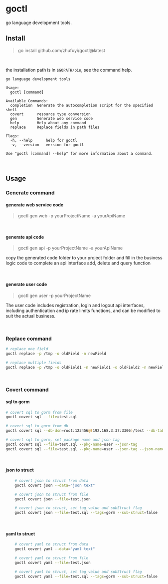 # goctl

go language development tools.

## Install

> go install github.com/zhufuyi/goctl@latest

<br>

the installation path is in `$GOPATH/bin`, see the command help.

```
go language development tools

Usage:
  goctl [command]

Available Commands:
  completion  Generate the autocompletion script for the specified shell
  covert      resource type conversion
  gen         Generate web service code
  help        Help about any command
  replace     Replace fields in path files

Flags:
  -h, --help      help for goctl
  -v, --version   version for goctl

Use "goctl [command] --help" for more information about a command.
```

<br>

## Usage

### Generate command

#### generate web service code

> goctl gen web -p yourProjectName -a yourApiName

<br>

#### generate api code

> goctl gen api -p yourProjectName -a yourApiName

copy the generated code folder to your project folder and fill in the business logic code to complete an api interface add, delete and query function

<br>

#### generate user code

> goctl gen user -p yourProjectName

The user code includes registration, login and logout api interfaces, including authentication and ip rate limits functions, and can be modified to suit the actual business.

<br>

### Replace command

```bash
# replace one field
goctl replace -p /tmp -o oldField -n newField

# replace multiple fields
goctl replace -p /tmp -o oldField1 -n newField1 -o oldField2 -n newField2
```

<br>

### Covert command

#### sql to gorm

```bash
# covert sql to gorm from file
goctl covert sql --file=test.sql

# covert sql to gorm from db
goctl covert sql --db-dsn=root:123456@(192.168.3.37:3306)/test --db-table=user

# covert sql to gorm, set package name and json tag
goctl covert sql --file=test.sql --pkg-name=user --json-tag
goctl covert sql --file=test.sql --pkg-name=user --json-tag --json-named-type=1
```

<br>

#### json to struct

```bash
    # covert json to struct from data
    goctl covert json --data="json text"

    # covert json to struct from file
    goctl covert json --file=test.json

    # covert json to struct, set tag value and subStruct flag
    goctl covert json --file=test.sql --tags=gorm --sub-struct=false
```

<br>

#### yaml to struct

```bash
    # covert yaml to struct from data
    goctl covert yaml --data="yaml text"

    # covert yaml to struct from file
    goctl covert yaml --file=test.json

    # covert yaml to struct, set tag value and subStruct flag
    goctl covert yaml --file=test.sql --tags=gorm --sub-struct=false
```
